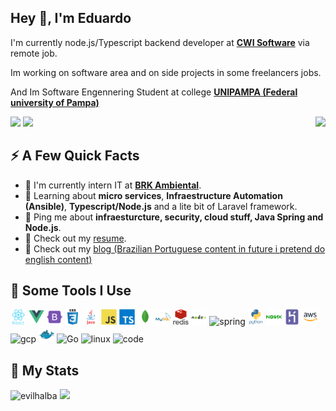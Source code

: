 <h2>Hey 👋, I'm Eduardo</h2>
<p>I'm currently node.js/Typescript backend developer at <strong><a href="https://cwi.com.br/">CWI Software</a></strong> via remote job.</p> 
  
  <p>Im working on software area and on side projects in some freelancers jobs.</p>

  <p>And Im Software Engennering Student at college <strong><a href="https://cursos.unipampa.edu.br/cursos/engenhariadesoftware/">UNIPAMPA (Federal university of Pampa)</a></strong></p>

<img src="https://img.shields.io/static/v1?label=&message=Linkedin&style=for-the-badge&logo=linkedin&color=0e76a8&link=http://left&link=https://www.linkedin.com/in/eduardo-cabezudo-vilhalba-141590186/" />
<img src="https://img.shields.io/static/v1?label=&message=WORDPRESS&style=for-the-badge&logo=wordpress&color=0e76a8&link=http://left&link=https://eduardovilhalba.me/" />

<img align="right" src="https://media1.giphy.com/media/13HgwGsXF0aiGY/giphy.gif" />
<h2>⚡️ A Few Quick Facts</h2>
<ul>
<li>🔭 I'm currently intern IT at <strong><a href="https://www.brkambiental.com.br/">BRK Ambiental</a></strong>.</li>
<li>🧐 Learning about  <strong>micro services</strong>, <strong>Infraestructure Automation (Ansible)</strong>,  <strong>Typescript/Node.js</strong> and a lite bit of Laravel framework.</li>

<li>💬 Ping me about <strong>infraesturcture, security, cloud stuff, Java Spring and Node.js</strong>.</li>
<li>📙 Check out my <a href="https://1drv.ms/b/s!Av0sbFjiOlRngcEUNI3PpgiKG8xWfA?e=Ype43U">resume</a>.</li>
<li>📙 Check out my <a href="https://eduardovilhalba.me/">blog (Brazilian Portuguese content in future i pretend do english content)</a></li>
</ul>

<h2>🚀 Some Tools I Use</h2>
<p align="left">
<img src="https://raw.githubusercontent.com/devicons/devicon/master/icons/react/react-original-wordmark.svg" alt="react" width="25" height="25" />
<img src="https://raw.githubusercontent.com/devicons/devicon/master/icons/vuejs/vuejs-original.svg" alt="vue" width="25" height="25" />
<img src="https://raw.githubusercontent.com/devicons/devicon/master/icons/bootstrap/bootstrap-plain.svg" alt="bootstrap" width="25" height="25" />
<img src="https://raw.githubusercontent.com/devicons/devicon/master/icons/css3/css3-original-wordmark.svg" alt="css3" width="25" height="25" />
<img src="https://raw.githubusercontent.com/devicons/devicon/master/icons/java/java-original-wordmark.svg" alt="java" width="25" height="25" />
<img src="https://raw.githubusercontent.com/devicons/devicon/master/icons/javascript/javascript-original.svg" alt="javascript" width="25" height="25" />
<img src="https://raw.githubusercontent.com/devicons/devicon/master/icons/typescript/typescript-original.svg" alt="typescript" width="25" height="25" />
<img src="https://raw.githubusercontent.com/devicons/devicon/master/icons/mongodb/mongodb-original.svg" alt="mongodb" width="25" height="25" />
<img src="https://raw.githubusercontent.com/devicons/devicon/master/icons/mysql/mysql-original-wordmark.svg" alt="mysql" width="25" height="25" />
<img src="https://raw.githubusercontent.com/devicons/devicon/master/icons/redis/redis-original-wordmark.svg" alt="redis" width="25" height="25" />
<img src="https://raw.githubusercontent.com/devicons/devicon/master/icons/nodejs/nodejs-original-wordmark.svg" alt="nodejs" width="25" height="25" />
<img src="https://www.vectorlogo.zone/logos/springio/springio-icon.svg" alt="spring" width="25" height="25" />
<img src="https://raw.githubusercontent.com/devicons/devicon/master/icons/python/python-original-wordmark.svg" alt="python" width="25" height="25" />
<img src="https://raw.githubusercontent.com/devicons/devicon/master/icons/nginx/nginx-original.svg" alt="nginx" width="25" height="25" />
<img src="https://raw.githubusercontent.com/devicons/devicon/master/icons/heroku/heroku-plain.svg" alt="heroku" width="25" height="25" />
<img src="https://raw.githubusercontent.com/github/explore/80688e429a7d4ef2fca1e82350fe8e3517d3494d/topics/aws/aws.png" alt="aws" width="25" height="25" />
<img src="https://www.vectorlogo.zone/logos/google_cloud/google_cloud-icon.svg" alt="gcp" width="25" height="25" />
<img src="https://raw.githubusercontent.com/devicons/devicon/master/icons/docker/docker-original.svg" alt="Docker" width="25" height="25" />
<img src="https://cdn.jsdelivr.net/gh/devicons/devicon/icons/go/go-original.svg" alt="Go" width="25" height="25" />
  <img src="https://cdn.jsdelivr.net/gh/devicons/devicon/icons/linux/linux-original.svg" alt="linux" width="25" height="25" />
  <img src="https://cdn.jsdelivr.net/gh/devicons/devicon/icons/vscode/vscode-original-wordmark.svg" alt="code" width="25" height="25"/>


</p>

<h2>🚀 My Stats</h2>
<div align="left">
<img src="https://github-readme-stats.vercel.app/api?username=evilhalba&show_icons=true&count_private=true" alt="evilhalba" />
<img src="https://github-readme-stats.vercel.app/api/top-langs/?username=evilhalba&layout=compact&langs_count=7"/>
</div>
